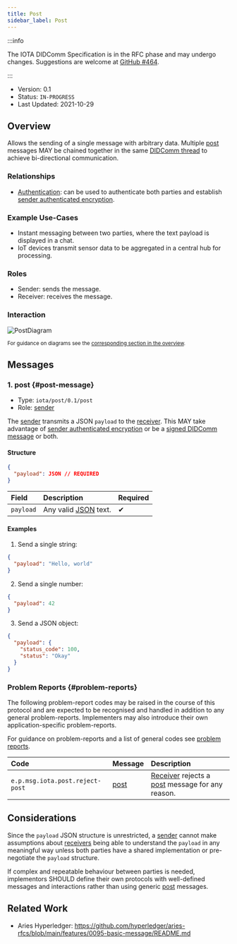 ```yaml
---
title: Post
sidebar_label: Post
---
```


:::info

The IOTA DIDComm Specification is in the RFC phase and may undergo changes. Suggestions are welcome at [GitHub #464](https://github.com/iotaledger/identity.rs/discussions/464).

:::

- Version: 0.1
- Status: `IN-PROGRESS`
- Last Updated: 2021-10-29

## Overview

Allows the sending of a single message with arbitrary data. Multiple [post](#post-message) messages MAY be chained together in the same [DIDComm thread](https://identity.foundation/didcomm-messaging/spec/#threads) to achieve bi-directional communication.

### Relationships

- [Authentication](./authentication): can be used to authenticate both parties and establish [sender authenticated encryption](https://identity.foundation/didcomm-messaging/spec/#sender-authenticated-encryption).

### Example Use-Cases

- Instant messaging between two parties, where the text payload is displayed in a chat.
- IoT devices transmit sensor data to be aggregated in a central hub for processing.

### Roles

- Sender: sends the message.
- Receiver: receives the message.

### Interaction

![PostDiagram](/img/identity/didcomm/post.drawio.svg)

<div style={{textAlign: 'center'}}>

<sub>For guidance on diagrams see the <a href="../overview#diagrams">corresponding section in the overview</a>.</sub>

</div>

## Messages

### 1. post {#post-message}

- Type: `iota/post/0.1/post`
- Role: [sender](#roles)

The [sender](#roles) transmits a JSON `payload` to the [receiver](#roles). This MAY take advantage of [sender authenticated encryption](https://identity.foundation/didcomm-messaging/spec/#sender-authenticated-encryption) or be a [signed DIDComm message](https://identity.foundation/didcomm-messaging/spec/#didcomm-signed-message) or both.

#### Structure

```json
{
  "payload": JSON // REQUIRED
}
```

| Field     | Description                                                           | Required |
| :-------- | :-------------------------------------------------------------------- | :------- |
| `payload` | Any valid [JSON](https://datatracker.ietf.org/doc/html/rfc7159) text. | ✔        |

#### Examples

1. Send a single string:

```json
{
  "payload": "Hello, world"
}
```

2. Send a single number:

```json
{
  "payload": 42
}
```

3. Send a JSON object:

```json
{
  "payload": {
    "status_code": 100,
    "status": "Okay"
  }
}
```

### Problem Reports {#problem-reports}

The following problem-report codes may be raised in the course of this protocol and are expected to be recognised and handled in addition to any general problem-reports. Implementers may also introduce their own application-specific problem-reports.

For guidance on problem-reports and a list of general codes see [problem reports](../resources/problem-reports).

| Code                            | Message               | Description                                                                |
| :------------------------------ | :-------------------- | :------------------------------------------------------------------------- |
| `e.p.msg.iota.post.reject-post` | [post](#post-message) | [Receiver](#roles) rejects a [post](#post-message) message for any reason. |

## Considerations

Since the `payload` JSON structure is unrestricted, a [sender](#roles) cannot make assumptions about [receivers](#roles) being able to understand the `payload` in any meaningful way unless both parties have a shared implementation or pre-negotiate the `payload` structure.

If complex and repeatable behaviour between parties is needed, implementors SHOULD define their own protocols with well-defined messages and interactions rather than using generic [post](#post-message) messages.

## Related Work

- Aries Hyperledger: https://github.com/hyperledger/aries-rfcs/blob/main/features/0095-basic-message/README.md
